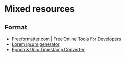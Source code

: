 # Mixed resources

## Format

* [Freeformatter.com](https://www.freeformatter.com/) | Free Online Tools For Developers
 * [Lorem ipsum generator](https://www.freeformatter.com/lorem-ipsum-generator.html#ad-output)
 * [Epoch & Unix Timestamp Converter](https://www.freeformatter.com/epoch-timestamp-to-date-converter.html)



